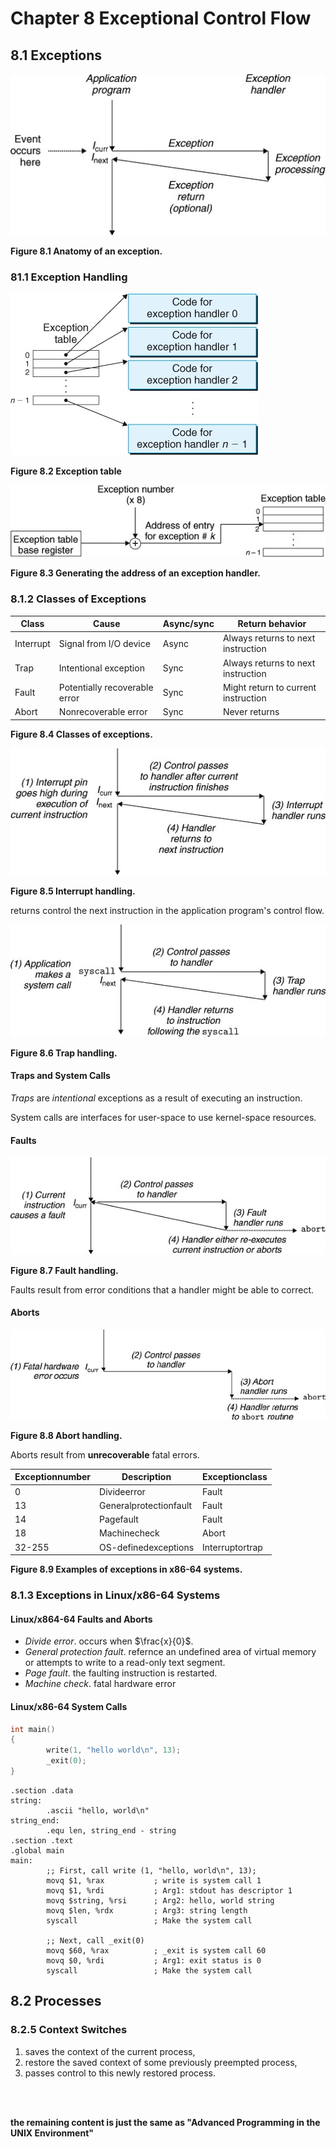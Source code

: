 # Chapter 8 Exceptional Control Flow #

## 8.1 Exceptions ##

![image-20230402170243542](./ch08.assets/image-20230402170243542.png)

**Figure 8.1 Anatomy of an exception.**

### 81.1 Exception Handling

![image-20230402170658699](./ch08.assets/image-20230402170658699.png)

**Figure 8.2 Exception table**

![image-20230402170718419](./ch08.assets/image-20230402170718419.png)

**Figure 8.3 Generating the address of an exception handler.**



### 8.1.2 Classes of Exceptions ###

| Class     | Cause                          | Async/sync | Return behavior                      |
| --------- | ------------------------------ | ---------- | ------------------------------------ |
| Interrupt | Signal from I/O device         | Async      | Always returns to next  instruction  |
| Trap      | Intentional exception          | Sync       | Always returns to next  instruction  |
| Fault     | Potentially recoverable  error | Sync       | Might return to current  instruction |
| Abort     | Nonrecoverable error           | Sync       | Never returns                        |

**Figure 8.4 Classes of exceptions.**



![image-20230402170933322](./ch08.assets/image-20230402170933322.png)

**Figure 8.5 Interrupt handling.**

returns control the next instruction in the application program's control flow.



![image-20230402170950341](./ch08.assets/image-20230402170950341.png)

**Figure 8.6 Trap handling.**

#### Traps and System Calls

*Traps* are *intentional* exceptions as a result of executing an instruction.

System calls are interfaces for user-space to use kernel-space resources.

#### Faults

![image-20230402171914650](./ch08.assets/image-20230402171914650.png)

**Figure 8.7 Fault handling.**

Faults result from error conditions that a handler might be able to correct.



#### Aborts

![image-20230402171932530](./ch08.assets/image-20230402171932530.png)

**Figure 8.8 Abort handling.**

Aborts result from **unrecoverable** fatal errors.

| Exceptionnumber | Description            | Exceptionclass  |
| --------------- | ---------------------- | --------------- |
| 0               | Divideerror            | Fault           |
| 13              | Generalprotectionfault | Fault           |
| 14              | Pagefault              | Fault           |
| 18              | Machinecheck           | Abort           |
| 32-255          | OS-definedexceptions   | Interruptortrap |

**Figure 8.9 Examples of exceptions in x86-64 systems.**

### 8.1.3 Exceptions in Linux/x86-64 Systems ###

#### Linux/x864-64 Faults and Aborts ####

- _Divide error_. occurs when $\frac{x}{0}$.
- _General protection fault_. refernce an undefined area of virtual memory or attempts to write to a read-only text segment.
- _Page fault_. the faulting instruction is restarted.
- _Machine check_. fatal hardware error

#### Linux/x86-64 System Calls ####

```c
int main()
{
        write(1, "hello world\n", 13);
        _exit(0);
}
```

```assembly
.section .data
string:
        .ascii "hello, world\n"
string_end:
        .equ len, string_end - string
.section .text
.global main
main:
        ;; First, call write (1, "hello, world\n", 13);
        movq $1, %rax           ; write is system call 1
        movq $1, %rdi           ; Arg1: stdout has descriptor 1
        movq $string, %rsi      ; Arg2: hello, world string
        movq $len, %rdx         ; Arg3: string length
        syscall                 ; Make the system call

        ;; Next, call _exit(0)
        movq $60, %rax          ; _exit is system call 60
        movq $0, %rdi           ; Arg1: exit status is 0
        syscall                 ; Make the system call

```


## 8.2 Processes ##

### 8.2.5 Context Switches ###

1. saves the context of the current process,
2. restore the saved context of some previously preempted process,
3. passes control to this newly restored process. 

<br/>
<brachiopodist/>
<br/>

**the remaining content is just the same as "Advanced Programming in the UNIX Environment"**
